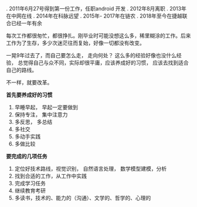 . 2011年6月27号得到第一份工作，任职android 开发
. 2012年8月离职
. 2013年在中网在线
. 2014年在科脉远望
. 2015年- 2017年在链农
. 2018年至今在捷越联合已经一年有余

每次工作都很匆忙，都很挣扎。刚毕业时可能没想这么多，稀里糊涂的工作。后来工作为了生存，多少次迷茫往而复始，好像一切都没有改变。

一晃9年过去了，而自己要怎么走， 走向何处？
这么多的经验好像也没什么经验， 总觉得自己与众不同，实际却很平庸，应该养成好的习惯， 应该去找到适合自己的路线。

不一样，就要改革。

**首先要养成好的习惯**

1. 早睡早起， 早起一定要做到
2. 保持专注， 集中注意力
3. 多反思， 多总结
4. 多社交
5. 多动手实践
6. 多做比较

**要完成的几项任务**

1. 定位好技术路线，视觉识别， 自然语言处理， 数学模型建模，分析
2. 找到合适的工作，从工作中实践
3. 完成学习任务
4. 继续教育考研
5. 多读书，技术的、能力的（沟通）、文学的、哲学的、心理的

